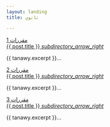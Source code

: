 ```yaml
---
layout: landing
title: ثانوي

---
```



<div class="col s12 m3">
    <a href="1">
        <div class="card">
            <div class="card-image">
                <div width="100%" >
                    مقررات 1
                </div>
                <span class="card-title" style="font-size: 100%;">{{ post.title }}</span>
                <a href="{{ post.url | prepend: site.baseurl }}" class="btn-floating halfway-fab waves-effect waves-light red">
                    <i class="material-icons">subdirectory_arrow_right</i>
                </a>
            </div>
            <div class="card-content">
                <p>{{ tanawy.excerpt }}...</p>
            </div>
        </div>
    </a>
</div>
<div class="col s12 m3">
    <a href="2">
        <div class="card">
            <div class="card-image">
                <div width="100%" >
                    مقررات 2
                </div>
                <span class="card-title" style="font-size: 100%;">{{ post.title }}</span>
                <a href="{{ post.url | prepend: site.baseurl }}" class="btn-floating halfway-fab waves-effect waves-light red">
                    <i class="material-icons">subdirectory_arrow_right</i>
                </a>
            </div>
            <div class="card-content">
                <p>{{ tanawy.excerpt }}...</p>
            </div>
        </div>
    </a>
</div>
<div class="col s12 m3">
    <a href="3">
        <div class="card">
            <div class="card-image">
                <div width="100%" >
                    مقررات 3
                </div>
                <span class="card-title" style="font-size: 100%;">{{ post.title }}</span>
                <a href="{{ post.url | prepend: site.baseurl }}" class="btn-floating halfway-fab waves-effect waves-light red">
                    <i class="material-icons">subdirectory_arrow_right</i>
                </a>
            </div>
            <div class="card-content">
                <p>{{ tanawy.excerpt }}...</p>
            </div>
        </div>
    </a>
</div>

